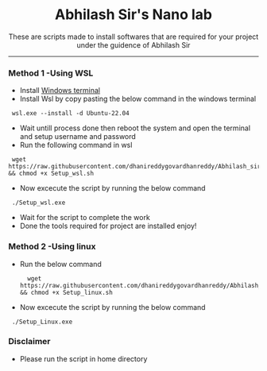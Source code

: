 <h1 align="center">Abhilash Sir's Nano lab</h1>
<p align="center">These are scripts made to install softwares that are required for your project under the guidence of Abhilash Sir</p>
<hr>

### Method 1 -Using WSL

-  Install [Windows terminal](https://apps.microsoft.com/detail/9n0dx20hk701?rtc=1&hl=en-in&gl=IN)
-  Install Wsl by copy pasting the below command in the windows terminal
  ```
   wsl.exe --install -d Ubuntu-22.04
  ```
-  Wait untill process done then reboot the system and open the terminal and setup username and password
-  Run the following command in wsl
  ```
   wget https://raw.githubusercontent.com/dhanireddygovardhanreddy/Abhilash_sir_Nano_lab/main/Setup_wsl.sh && chmod +x Setup_wsl.sh
  ```
-  Now excecute the script by running the below command
  ```
   ./Setup_wsl.exe
  ```
-  Wait for the script to complete the work 
-  Done the tools required for project are installed enjoy!

### Method 2 -Using linux

-  Run the below command 
   ```
     wget https://raw.githubusercontent.com/dhanireddygovardhanreddy/Abhilash_sir_Nano_lab/main/Setup_linux.sh && chmod +x Setup_linux.sh
   ```
-  Now excecute the script by running the below command
  ```
   ./Setup_Linux.exe
  ```

### Disclaimer 
-  Please run the script in home directory

